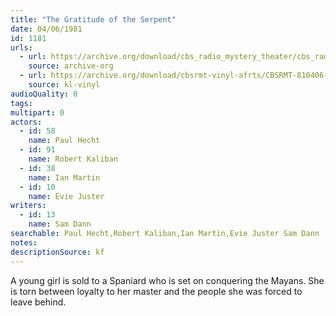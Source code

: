 ```yaml
---
title: "The Gratitude of the Serpent"
date: 04/06/1981
id: 1181
urls: 
  - url: https://archive.org/download/cbs_radio_mystery_theater/cbs_radio_mystery_theater-1151-1200.zip/cbs_radio_mystery_theater-1151-1200%2Fcbsrmt_1181_the_gratitude_of_the_serpent.mp3
    source: archive-org
  - url: https://archive.org/download/cbsrmt-vinyl-afrts/CBSRMT-810406-1181-The-Gratitude-Of-The-Serpent_afrts.mp3
    source: kl-vinyl
audioQuality: 0
tags: 
multipart: 0
actors:  
  - id: 58
    name: Paul Hecht  
  - id: 91
    name: Robert Kaliban  
  - id: 38
    name: Ian Martin  
  - id: 10
    name: Evie Juster
writers:  
  - id: 13
    name: Sam Dann
searchable: Paul Hecht,Robert Kaliban,Ian Martin,Evie Juster Sam Dann
notes: 
descriptionSource: kf
---
```

A young girl is sold to a Spaniard who is set on conquering the Mayans. She is torn between loyalty to her master and the people she was forced to leave behind.